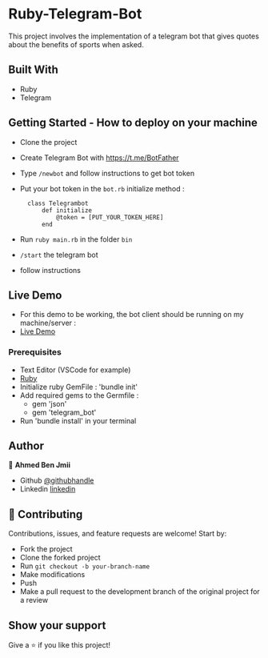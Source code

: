 # Ruby-Telegram-Bot

This project involves the implementation of a telegram bot that gives quotes about the benefits of sports when asked.

## Built With

- Ruby
- Telegram

## Getting Started - How to deploy on your machine

- Clone the project
- Create Telegram Bot with https://t.me/BotFather 
- Type `/newbot` and follow instructions to get bot token
- Put your bot token in the `bot.rb` initialize method :

        class Telegrambot
            def initialize
                @token = [PUT_YOUR_TOKEN_HERE]
            end    
- Run `ruby main.rb` in the folder `bin`
- `/start` the telegram bot
- follow instructions

## Live Demo

- For this demo to be working, the bot client should be running on my machine/server :
- [Live Demo](https://t.me/AhmedRubyCapstoneBot)

### Prerequisites

- Text Editor (VSCode for example)
- [Ruby](https://ruby-doc.org/downloads/)
- Initialize ruby GemFile : 'bundle init'
- Add required gems to the Germfile : 
    - gem 'json'
    - gem 'telegram_bot'
- Run 'bundle install' in your terminal

## Author

👤 **Ahmed Ben Jmii**

- Github [@githubhandle](https://github.com/Ahmed-Benj)
- Linkedin [linkedin](https://www.linkedin.com/in/ahmed-b-05600992/)

## 🤝 Contributing

Contributions, issues, and feature requests are welcome! Start by:

- Fork the project
- Clone the forked project
- Run `git checkout -b your-branch-name`
- Make modifications
- Push
- Make a pull request to the development branch of the original project for a review

## Show your support

Give a ⭐️ if you like this project!
